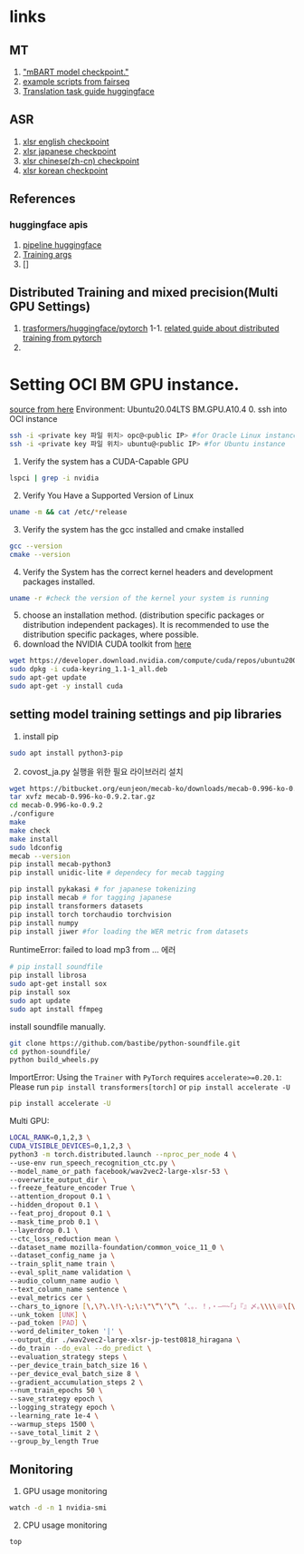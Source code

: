 # links
## MT
1. ["mBART model checkpoint."](https://huggingface.co/facebook/mbart-large-50-many-to-many-mmt) 
2. [example scripts from fairseq](https://github.com/facebookresearch/fairseq/tree/main/examples/mbart)
3. [Translation task guide huggingface](https://huggingface.co/docs/transformers/tasks/translation)
## ASR 
1. [xlsr english checkpoint](https://huggingface.co/jonatasgrosman/wav2vec2-large-xlsr-53-english)
2. [xlsr japanese checkpoint](https://huggingface.co/jonatasgrosman/wav2vec2-large-xlsr-53-japanese)
3. [xlsr chinese(zh-cn) checkpoint](https://huggingface.co/jonatasgrosman/wav2vec2-large-xlsr-53-chinese-zh-cn)
4. [xlsr korean checkpoint](https://huggingface.co/kresnik/wav2vec2-large-xlsr-korean)

## References
### huggingface apis
1. [pipeline huggingface](https://huggingface.co/docs/transformers/v4.31.0/en/main_classes/pipelines#transformers.pipeline)
2. [Training args](https://github.com/huggingface/transformers/blob/main/src/transformers/training_args.py)
3. []

## Distributed Training and mixed precision(Multi GPU Settings)
1. [trasformers/huggingface/pytorch](https://github.com/huggingface/transformers/tree/main/examples/pytorch#distributed-training-and-mixed-precision)
1-1. [related guide about distributed training from pytorch](https://pytorch.org/docs/stable/generated/torch.nn.DataParallel.html#torch.nn.DataParallel)
2. 
# Setting OCI BM GPU instance.
[source from here](https://docs.nvidia.com/cuda/cuda-installation-guide-linux/index.html#pre-installation-actions)
Environment:
    Ubuntu20.04LTS
    BM.GPU.A10.4
0. ssh into OCI instance
```bash
ssh -i <private key 파일 위치> opc@<public IP> #for Oracle Linux instance
ssh -i <private key 파일 위치> ubuntu@<public IP> #for Ubuntu instance
```
1. Verify the system has a CUDA-Capable GPU
```bash
lspci | grep -i nvidia
```
2. Verify You Have a Supported Version of Linux
```bash
uname -m && cat /etc/*release
```
3. Verify the system has the gcc installed and cmake installed
```bash
gcc --version
cmake --version
```
4. Verify the System has the correct kernel headers and development packages installed.
```bash
uname -r #check the version of the kernel your system is running
```
5. choose an installation method. (distribution specific packages or distribution independent packages). It is recommended to use the distribution specific packages, where possible.
6. download the NVIDIA CUDA toolkit from [here](https://developer.nvidia.com/cuda-downloads)
```bash
wget https://developer.download.nvidia.com/compute/cuda/repos/ubuntu2004/x86_64/cuda-keyring_1.1-1_all.deb
sudo dpkg -i cuda-keyring_1.1-1_all.deb
sudo apt-get update
sudo apt-get -y install cuda
```
## setting model training settings and pip libraries
1. install pip
```bash
sudo apt install python3-pip
```
2. covost_ja.py 실행을 위한 필요 라이브러리 설치
```bash
wget https://bitbucket.org/eunjeon/mecab-ko/downloads/mecab-0.996-ko-0.9.2.tar.gz
tar xvfz mecab-0.996-ko-0.9.2.tar.gz
cd mecab-0.996-ko-0.9.2
./configure
make
make check
make install
sudo ldconfig
mecab --version
pip install mecab-python3 
pip install unidic-lite # dependecy for mecab tagging
```
```bash
pip install pykakasi # for japanese tokenizing
pip install mecab # for tagging japanese
pip install transformers datasets 
pip install torch torchaudio torchvision
pip install numpy 
pip install jiwer #for loading the WER metric from datasets
```
RuntimeError: failed to load mp3 from ... 에러
```bash 
# pip install soundfile  
pip install librosa
sudo apt-get install sox 
pip install sox 
sudo apt update
sudo apt install ffmpeg
```
install soundfile manually. 
```bash
git clone https://github.com/bastibe/python-soundfile.git
cd python-soundfile/
python build_wheels.py
```

ImportError: Using the `Trainer` with `PyTorch` requires `accelerate>=0.20.1`: Please run `pip install transformers[torch]` or `pip install accelerate -U`
```bash
pip install accelerate -U
```

Multi GPU:
```bash
LOCAL_RANK=0,1,2,3 \
CUDA_VISIBLE_DEVICES=0,1,2,3 \
python3 -m torch.distributed.launch --nproc_per_node 4 \
--use-env run_speech_recognition_ctc.py \
--model_name_or_path facebook/wav2vec2-large-xlsr-53 \
--overwrite_output_dir \
--freeze_feature_encoder True \
--attention_dropout 0.1 \
--hidden_dropout 0.1 \
--feat_proj_dropout 0.1 \
--mask_time_prob 0.1 \
--layerdrop 0.1 \
--ctc_loss_reduction mean \
--dataset_name mozilla-foundation/common_voice_11_0 \
--dataset_config_name ja \
--train_split_name train \
--eval_split_name validation \
--audio_column_name audio \
--text_column_name sentence \
--eval_metrics cer \
--chars_to_ignore [\,\?\.\!\-\;\:\"\“\‘\”\ ‘、。．！，・―─~｢｣『』〆｡\\\\※\[\]\{\}「」〇？…] \
--unk_token [UNK] \
--pad_token [PAD] \
--word_delimiter_token '|' \
--output_dir ./wav2vec2-large-xlsr-jp-test0818_hiragana \
--do_train --do_eval --do_predict \
--evaluation_strategy steps \
--per_device_train_batch_size 16 \
--per_device_eval_batch_size 8 \
--gradient_accumulation_steps 2 \
--num_train_epochs 50 \
--save_strategy epoch \
--logging_strategy epoch \
--learning_rate 1e-4 \
--warmup_steps 1500 \
--save_total_limit 2 \
--group_by_length True
```
## Monitoring 
1. GPU usage monitoring
```bash
watch -d -n 1 nvidia-smi
```
2. CPU usage monitoring
```bash
top
```
